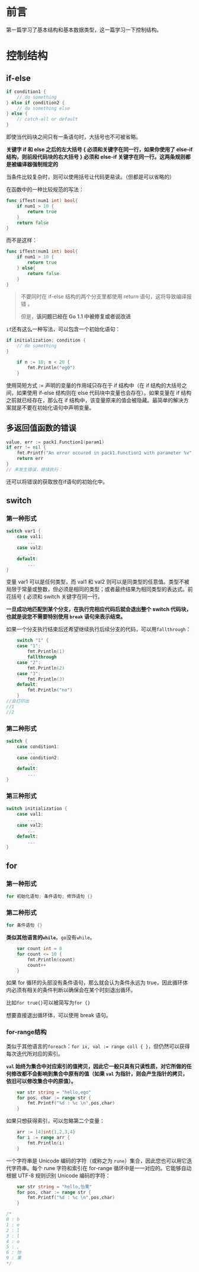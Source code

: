 # 前言

第一篇学习了基本结构和基本数据类型，这一篇学习一下控制结构。



# 控制结构



## if-else

```go
if condition1 {
    // do something 
} else if condition2 {
    // do something else    
} else {
    // catch-all or default
}
```

即使当代码块之间只有一条语句时，大括号也不可被省略。

**关键字 if 和 else 之后的左大括号 { 必须和关键字在同一行，如果你使用了 else-if 结构，则前段代码块的右大括号 } 必须和 else-if 关键字在同一行。这两条规则都是被编译器强制规定的**

当条件比较复杂时，则可以使用括号让代码更易读。（但都是可以省略的）



在函数中的一种比较规范的写法：

```go
func ifTest(num1 int) bool{
	if num1 > 10 {
		return true
	} 
	return false
}
```

而不是这样：

```go
func ifTest(num1 int) bool{
	if num1 > 10 {
		return true
	} else{
		return false
	}
}
```



> 不要同时在 if-else 结构的两个分支里都使用 return 语句，这将导致编译报错 。
>
> 但是，**该问题已经在 Go 1.1 中被修复或者说改进**



`if`还有这么一种写法，可以包含一个初始化语句：

```go
if initialization; condition {
    // do something
}
```

```go
	if n := 10; n < 20 {
		fmt.Println("eg0")
	}
```

使用简短方式 := 声明的变量的作用域只存在于 if 结构中（在 if 结构的大括号之间，如果使用 if-else 结构则在 else 代码块中变量也会存在）。如果变量在 if 结构之前就已经存在，那么在 if 结构中，该变量原来的值会被隐藏。最简单的解决方案就是不要在初始化语句中声明变量。





## 多返回值函数的错误

```go
value, err := pack1.Function1(param1)
if err != nil {
    fmt.Printf("An error occured in pack1.Function1 with parameter %v", param1)
    return err
}
// 未发生错误，继续执行：
```

还可以将错误的获取放在if语句的初始化中。



## switch

### 第一种形式

```go
switch var1 {
    case val1:
        ...
    case val2:
        ...
    default:
        ...
}
```

变量 var1 可以是任何类型，而 val1 和 val2 则可以是同类型的任意值。类型不被局限于常量或整数，但必须是相同的类型；或者最终结果为相同类型的表达式。前花括号 { 必须和 switch 关键字在同一行。

**一旦成功地匹配到某个分支，在执行完相应代码后就会退出整个 switch 代码块，也就是说您不需要特别使用 `break` 语句来表示结束。**



如果一个分支执行结束后还希望继续执行后续分支的代码，可以用`fallthrough`：

```go
	switch "1" {
	case "1":
		fmt.Println(1)
		fallthrough
	case "2":
		fmt.Println(2)
	case "3":
		fmt.Println(3)
	default:
		fmt.Println("no")
	}
//会打印出
//1
//2

```



### 第二种形式

```go
switch {
    case condition1:
        ...
    case condition2:
        ...
    default:
        ...
}
```

### 第三种形式

```go
switch initialization {
    case val1:
        ...
    case val2:
        ...
    default:
        ...
}
```



## for

### 第一种形式

```go
for 初始化语句; 条件语句; 修饰语句 {}
```

### 第二种形式

```go
for 条件语句 {}
```

**类似其他语言的`while`**。`go`没有`while`。

```go
	var count int = 0
	for count <= 10 {
		fmt.Println(count)
		count++
	}
```



如果 for 循环的头部没有条件语句，那么就会认为条件永远为 true，因此循环体内必须有相关的条件判断以确保会在某个时刻退出循环。

比如`for true{}`可以被简写为`for {}`

想要直接退出循环体，可以使用 break 语句。

### for-range结构

类似于其他语言的`foreach`：`for ix, val := range coll { }`，但仍然可以获得每次迭代所对应的索引。

**`val` 始终为集合中对应索引的值拷贝，因此它一般只具有只读性质，对它所做的任何修改都不会影响到集合中原有的值（如果 `val` 为指针，则会产生指针的拷贝，依旧可以修改集合中的原值）。**

```go
	var str string = "hello,ego"
	for pos, char := range str {
		fmt.Printf("%d : %c \n",pos,char)
	}
```

如果只想获得索引，可以忽略第二个变量：

```go
	arr := [4]int{1,2,3,4}
	for i := range arr {
		fmt.Println(i)
	}
```





一个字符串是 Unicode 编码的字符（或称之为 `rune`）集合，因此您也可以用它迭代字符串。每个 rune 字符和索引在 for-range 循环中是一一对应的。它能够自动根据 UTF-8 规则识别 Unicode 编码的字符：

```go
	var str string = "hello,怡果"
	for pos, char := range str {
		fmt.Printf("%d : %c \n",pos,char)
	}

/*
0 : h 
1 : e 
2 : l 
3 : l 
4 : o 
5 : , 
6 : 怡 
9 : 果 
*/
```

